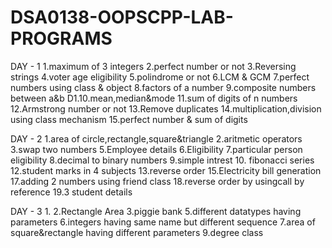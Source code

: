 # DSA0138-OOPSCPP-LAB-PROGRAMS
DAY - 1
1.maximum of 3 integers
2.perfect number or not
3.Reversing strings
4.voter age eligibility
5.polindrome or not
6.LCM & GCM
7.perfect numbers using class & object
8.factors of a number
9.composite numbers between a&b
D1.10.mean,median&mode
11.sum of digits of n numbers
12.Armstrong number or not
13.Remove duplicates
14.multiplication,division using class mechanism
15.perfect number & sum of digits


DAY - 2
1.area of circle,rectangle,square&triangle
2.aritmetic operators
3.swap two numbers
5.Employee details
6.Eligibility
7.particular person eligibility
8.decimal to binary numbers
9.simple intrest
10. fibonacci series
12.student marks in 4 subjects
13.reverse order
15.Electricity bill generation
17.adding 2 numbers using friend class
18.reverse order by usingcall by reference
19.3 student details


DAY - 3
1.
2.Rectangle Area
3.piggie bank
5.different datatypes having parameters
6.integers having same name but different sequence
7.area of square&rectangle having different parameters
9.degree class


